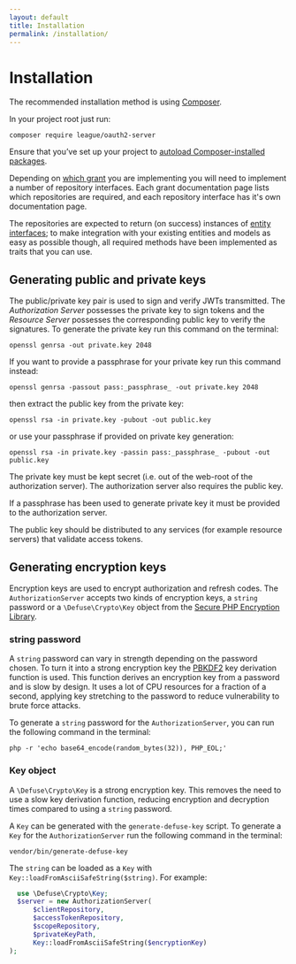 ```yaml
---
layout: default
title: Installation
permalink: /installation/
---
```


# Installation

The recommended installation method is using [Composer](https://getcomposer.org).

In your project root just run:

~~~ shell
composer require league/oauth2-server
~~~

Ensure that you’ve set up your project to [autoload Composer-installed packages](https://getcomposer.org/doc/01-basic-usage.md#autoloading).

Depending on [which grant](/authorization-server/which-grant/) you are implementing you will need to implement a number of repository interfaces. Each grant documentation page lists which repositories are required, and each repository interface has it's own documentation page.

The repositories are expected to return (on success) instances of [entity interfaces](https://github.com/thephpleague/oauth2-server/tree/master/src/Entities); to make integration with your existing entities and models as easy as possible though, all required methods have been implemented as traits that you can use.

## Generating public and private keys

The public/private key pair is used to sign and verify JWTs transmitted. The _Authorization Server_ possesses the private key to sign tokens and the _Resource Server_ possesses the corresponding public key to verify the signatures. To generate the private key run this command on the terminal:

~~~ shell
openssl genrsa -out private.key 2048
~~~

If you want to provide a passphrase for your private key run this command instead:

~~~ shell
openssl genrsa -passout pass:_passphrase_ -out private.key 2048
~~~

then extract the public key from the private key:

~~~ shell
openssl rsa -in private.key -pubout -out public.key
~~~

or use your passphrase if provided on private key generation:

~~~ shell
openssl rsa -in private.key -passin pass:_passphrase_ -pubout -out public.key
~~~

The private key must be kept secret (i.e. out of the web-root of the authorization server). The authorization server also requires the public key.

If a passphrase has been used to generate private key it must be provided to the authorization server.

The public key should be distributed to any services (for example resource servers) that validate access tokens.

## Generating encryption keys

Encryption keys are used to encrypt authorization and refresh codes. The `AuthorizationServer` accepts two kinds of encryption keys, a `string` password or a `\Defuse\Crypto\Key` object from the [Secure PHP Encryption Library](https://github.com/defuse/php-encryption).

### string password

A `string` password can vary in strength depending on the password chosen. To turn it into a strong encryption key the [PBKDF2](https://en.wikipedia.org/wiki/PBKDF2) key derivation function is used.
This function derives an encryption key from a password and is slow by design. It uses a lot of CPU resources for a fraction of a second, applying key stretching to the password to reduce vulnerability to brute force attacks.

To generate a `string` password for the `AuthorizationServer`, you can run the following command in the terminal:

~~~ shell
php -r 'echo base64_encode(random_bytes(32)), PHP_EOL;'
~~~

### Key object

A `\Defuse\Crypto\Key` is a strong encryption key. This removes the need to use a slow key derivation function, reducing encryption and decryption times compared to using a `string` password.

A `Key` can be generated with the `generate-defuse-key` script. To generate a `Key` for the `AuthorizationServer` run the following command in the terminal:

~~~ shell
vendor/bin/generate-defuse-key
~~~

The `string` can be loaded as a `Key` with `Key::loadFromAsciiSafeString($string)`. For example:

```php
  use \Defuse\Crypto\Key;
  $server = new AuthorizationServer(
      $clientRepository,
      $accessTokenRepository,
      $scopeRepository,
      $privateKeyPath,
      Key::loadFromAsciiSafeString($encryptionKey)
);
```
